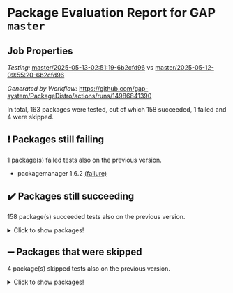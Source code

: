 # Package Evaluation Report for GAP `master`

## Job Properties

*Testing:* [master/2025-05-13-02:51:19-6b2cfd96](https://github.com/gap-system/PackageDistro/blob/data/reports/master/2025-05-13-02:51:19-6b2cfd96) vs [master/2025-05-12-09:55:20-6b2cfd96](https://github.com/gap-system/PackageDistro/blob/data/reports/master/2025-05-12-09:55:20-6b2cfd96)

*Generated by Workflow:* https://github.com/gap-system/PackageDistro/actions/runs/14986841390

In total, 163 packages were tested, out of which 158 succeeded, 1 failed and 4 were skipped.

## :exclamation: Packages still failing

1 package(s) failed tests also on the previous version.
- packagemanager 1.6.2 [(failure)](https://github.com/gap-system/PackageDistro/actions/runs/14986841390/job/42102560722)

## :heavy_check_mark: Packages still succeeding

158 package(s) succeeded tests also on the previous version.
<details><summary>Click to show packages!</summary>

- 4ti2interface 2024.11-01 [(success)](https://github.com/gap-system/PackageDistro/actions/runs/14986841390/job/42102532133)
- ace 5.7.0 [(success)](https://github.com/gap-system/PackageDistro/actions/runs/14986841390/job/42102532334)
- aclib 1.3.2 [(success)](https://github.com/gap-system/PackageDistro/actions/runs/14986841390/job/42102532517)
- agt 0.3.1 [(success)](https://github.com/gap-system/PackageDistro/actions/runs/14986841390/job/42102532691)
- alco 1.1.1 [(success)](https://github.com/gap-system/PackageDistro/actions/runs/14986841390/job/42102532867)
- alnuth 3.2.1 [(success)](https://github.com/gap-system/PackageDistro/actions/runs/14986841390/job/42102533015)
- anupq 3.3.1 [(success)](https://github.com/gap-system/PackageDistro/actions/runs/14986841390/job/42102533189)
- atlasrep 2.1.9 [(success)](https://github.com/gap-system/PackageDistro/actions/runs/14986841390/job/42102533353)
- autodoc 2025.05.09 [(success)](https://github.com/gap-system/PackageDistro/actions/runs/14986841390/job/42102533508)
- automata 1.16 [(success)](https://github.com/gap-system/PackageDistro/actions/runs/14986841390/job/42102537400)
- automgrp 1.3.3 [(success)](https://github.com/gap-system/PackageDistro/actions/runs/14986841390/job/42102537856)
- autpgrp 1.11.1 [(success)](https://github.com/gap-system/PackageDistro/actions/runs/14986841390/job/42102538123)
- cap 2025.04-04 [(success)](https://github.com/gap-system/PackageDistro/actions/runs/14986841390/job/42102539837)
- caratinterface 2.3.7 [(success)](https://github.com/gap-system/PackageDistro/actions/runs/14986841390/job/42102541047)
- cddinterface 2024.09.02 [(success)](https://github.com/gap-system/PackageDistro/actions/runs/14986841390/job/42102541575)
- circle 1.6.6 [(success)](https://github.com/gap-system/PackageDistro/actions/runs/14986841390/job/42102541795)
- classicpres 1.22 [(success)](https://github.com/gap-system/PackageDistro/actions/runs/14986841390/job/42102542008)
- cohomolo 1.6.11 [(success)](https://github.com/gap-system/PackageDistro/actions/runs/14986841390/job/42102542204)
- congruence 1.2.7 [(success)](https://github.com/gap-system/PackageDistro/actions/runs/14986841390/job/42102542370)
- corefreesub 0.6 [(success)](https://github.com/gap-system/PackageDistro/actions/runs/14986841390/job/42102542580)
- corelg 1.57 [(success)](https://github.com/gap-system/PackageDistro/actions/runs/14986841390/job/42102542782)
- crime 1.6 [(success)](https://github.com/gap-system/PackageDistro/actions/runs/14986841390/job/42102543022)
- crisp 1.4.6 [(success)](https://github.com/gap-system/PackageDistro/actions/runs/14986841390/job/42102543214)
- crypting 0.10.5 [(success)](https://github.com/gap-system/PackageDistro/actions/runs/14986841390/job/42102543411)
- cryst 4.1.27 [(success)](https://github.com/gap-system/PackageDistro/actions/runs/14986841390/job/42102543691)
- crystcat 1.1.10 [(success)](https://github.com/gap-system/PackageDistro/actions/runs/14986841390/job/42102543892)
- ctbllib 1.3.9 [(success)](https://github.com/gap-system/PackageDistro/actions/runs/14986841390/job/42102544103)
- cubefree 1.20 [(success)](https://github.com/gap-system/PackageDistro/actions/runs/14986841390/job/42102544363)
- curlinterface 2.4.0 [(success)](https://github.com/gap-system/PackageDistro/actions/runs/14986841390/job/42102544526)
- cvec 2.8.3 [(success)](https://github.com/gap-system/PackageDistro/actions/runs/14986841390/job/42102544731)
- datastructures 0.3.1 [(success)](https://github.com/gap-system/PackageDistro/actions/runs/14986841390/job/42102544915)
- deepthought 1.0.8 [(success)](https://github.com/gap-system/PackageDistro/actions/runs/14986841390/job/42102545190)
- design 1.8.2 [(success)](https://github.com/gap-system/PackageDistro/actions/runs/14986841390/job/42102545487)
- difsets 2.3.1 [(success)](https://github.com/gap-system/PackageDistro/actions/runs/14986841390/job/42102545721)
- digraphs 1.10.0 [(success)](https://github.com/gap-system/PackageDistro/actions/runs/14986841390/job/42102545930)
- edim 1.3.8 [(success)](https://github.com/gap-system/PackageDistro/actions/runs/14986841390/job/42102546171)
- example 4.4.0 [(success)](https://github.com/gap-system/PackageDistro/actions/runs/14986841390/job/42102546392)
- examplesforhomalg 2023.10-01 [(success)](https://github.com/gap-system/PackageDistro/actions/runs/14986841390/job/42102546656)
- factint 1.6.3 [(success)](https://github.com/gap-system/PackageDistro/actions/runs/14986841390/job/42102546871)
- ferret 1.0.14 [(success)](https://github.com/gap-system/PackageDistro/actions/runs/14986841390/job/42102547079)
- fga 1.5.0 [(success)](https://github.com/gap-system/PackageDistro/actions/runs/14986841390/job/42102547352)
- fining 1.5.6 [(success)](https://github.com/gap-system/PackageDistro/actions/runs/14986841390/job/42102547612)
- float 1.0.7 [(success)](https://github.com/gap-system/PackageDistro/actions/runs/14986841390/job/42102547868)
- format 1.4.4 [(success)](https://github.com/gap-system/PackageDistro/actions/runs/14986841390/job/42102548060)
- forms 1.2.13 [(success)](https://github.com/gap-system/PackageDistro/actions/runs/14986841390/job/42102548275)
- fplsa 1.2.6 [(success)](https://github.com/gap-system/PackageDistro/actions/runs/14986841390/job/42102548548)
- fr 2.4.13 [(success)](https://github.com/gap-system/PackageDistro/actions/runs/14986841390/job/42102548782)
- francy 2.0.3 [(success)](https://github.com/gap-system/PackageDistro/actions/runs/14986841390/job/42102548997)
- fwtree 1.3 [(success)](https://github.com/gap-system/PackageDistro/actions/runs/14986841390/job/42102549228)
- gapdoc 1.6.7 [(success)](https://github.com/gap-system/PackageDistro/actions/runs/14986841390/job/42102549500)
- gauss 2024.11-01 [(success)](https://github.com/gap-system/PackageDistro/actions/runs/14986841390/job/42102549698)
- gaussforhomalg 2024.08-01 [(success)](https://github.com/gap-system/PackageDistro/actions/runs/14986841390/job/42102549901)
- gbnp 1.1.0 [(success)](https://github.com/gap-system/PackageDistro/actions/runs/14986841390/job/42102550140)
- generalizedmorphismsforcap 2025.02-01 [(success)](https://github.com/gap-system/PackageDistro/actions/runs/14986841390/job/42102550414)
- genss 1.6.9 [(success)](https://github.com/gap-system/PackageDistro/actions/runs/14986841390/job/42102550699)
- gradedmodules 2024.12-01 [(success)](https://github.com/gap-system/PackageDistro/actions/runs/14986841390/job/42102550886)
- gradedringforhomalg 2024.07-01 [(success)](https://github.com/gap-system/PackageDistro/actions/runs/14986841390/job/42102551121)
- grape 4.9.2 [(success)](https://github.com/gap-system/PackageDistro/actions/runs/14986841390/job/42102551317)
- groupoids 1.76 [(success)](https://github.com/gap-system/PackageDistro/actions/runs/14986841390/job/42102551501)
- grpconst 2.6.5 [(success)](https://github.com/gap-system/PackageDistro/actions/runs/14986841390/job/42102551738)
- guarana 0.96.3 [(success)](https://github.com/gap-system/PackageDistro/actions/runs/14986841390/job/42102552032)
- guava 3.20 [(success)](https://github.com/gap-system/PackageDistro/actions/runs/14986841390/job/42102552270)
- hap 1.66 [(success)](https://github.com/gap-system/PackageDistro/actions/runs/14986841390/job/42102552507)
- hapcryst 0.1.15 [(success)](https://github.com/gap-system/PackageDistro/actions/runs/14986841390/job/42102552696)
- hecke 1.5.4 [(success)](https://github.com/gap-system/PackageDistro/actions/runs/14986841390/job/42102552885)
- help 4.0 [(success)](https://github.com/gap-system/PackageDistro/actions/runs/14986841390/job/42102553143)
- homalg 2024.01-01 [(success)](https://github.com/gap-system/PackageDistro/actions/runs/14986841390/job/42102553340)
- homalgtocas 2023.11-01 [(success)](https://github.com/gap-system/PackageDistro/actions/runs/14986841390/job/42102553557)
- ibnp 0.15 [(success)](https://github.com/gap-system/PackageDistro/actions/runs/14986841390/job/42102553754)
- idrel 2.48 [(success)](https://github.com/gap-system/PackageDistro/actions/runs/14986841390/job/42102553968)
- images 1.3.3 [(success)](https://github.com/gap-system/PackageDistro/actions/runs/14986841390/job/42102554186)
- intpic 0.4.0 [(success)](https://github.com/gap-system/PackageDistro/actions/runs/14986841390/job/42102554372)
- io 4.9.1 [(success)](https://github.com/gap-system/PackageDistro/actions/runs/14986841390/job/42102554593)
- io_forhomalg 2023.02-04 [(success)](https://github.com/gap-system/PackageDistro/actions/runs/14986841390/job/42102554778)
- irredsol 1.4.4 [(success)](https://github.com/gap-system/PackageDistro/actions/runs/14986841390/job/42102554998)
- json 2.2.2 [(success)](https://github.com/gap-system/PackageDistro/actions/runs/14986841390/job/42102555216)
- jupyterkernel 1.5.1 [(success)](https://github.com/gap-system/PackageDistro/actions/runs/14986841390/job/42102555423)
- jupyterviz 1.5.6 [(success)](https://github.com/gap-system/PackageDistro/actions/runs/14986841390/job/42102555680)
- kan 1.37 [(success)](https://github.com/gap-system/PackageDistro/actions/runs/14986841390/job/42102555813)
- kbmag 1.5.11 [(success)](https://github.com/gap-system/PackageDistro/actions/runs/14986841390/job/42102555965)
- laguna 3.9.7 [(success)](https://github.com/gap-system/PackageDistro/actions/runs/14986841390/job/42102556172)
- liealgdb 2.2.1 [(success)](https://github.com/gap-system/PackageDistro/actions/runs/14986841390/job/42102556323)
- liepring 2.9.1 [(success)](https://github.com/gap-system/PackageDistro/actions/runs/14986841390/job/42102556485)
- liering 2.4.2 [(success)](https://github.com/gap-system/PackageDistro/actions/runs/14986841390/job/42102556666)
- linearalgebraforcap 2025.05-01 [(success)](https://github.com/gap-system/PackageDistro/actions/runs/14986841390/job/42102556880)
- lins 0.9 [(success)](https://github.com/gap-system/PackageDistro/actions/runs/14986841390/job/42102557090)
- localizeringforhomalg 2023.10-01 [(success)](https://github.com/gap-system/PackageDistro/actions/runs/14986841390/job/42102557260)
- loops 3.4.4 [(success)](https://github.com/gap-system/PackageDistro/actions/runs/14986841390/job/42102557435)
- lpres 1.1.1 [(success)](https://github.com/gap-system/PackageDistro/actions/runs/14986841390/job/42102557636)
- majoranaalgebras 1.5.2 [(success)](https://github.com/gap-system/PackageDistro/actions/runs/14986841390/job/42102557849)
- mapclass 1.4.6 [(success)](https://github.com/gap-system/PackageDistro/actions/runs/14986841390/job/42102558038)
- matgrp 0.71 [(success)](https://github.com/gap-system/PackageDistro/actions/runs/14986841390/job/42102558187)
- matricesforhomalg 2024.11-02 [(success)](https://github.com/gap-system/PackageDistro/actions/runs/14986841390/job/42102558413)
- modisom 3.0.0 [(success)](https://github.com/gap-system/PackageDistro/actions/runs/14986841390/job/42102558592)
- modulepresentationsforcap 2024.09-02 [(success)](https://github.com/gap-system/PackageDistro/actions/runs/14986841390/job/42102558754)
- modules 2024.12-01 [(success)](https://github.com/gap-system/PackageDistro/actions/runs/14986841390/job/42102558917)
- monoidalcategories 2025.03-02 [(success)](https://github.com/gap-system/PackageDistro/actions/runs/14986841390/job/42102559058)
- nconvex 2024.12-01 [(success)](https://github.com/gap-system/PackageDistro/actions/runs/14986841390/job/42102559214)
- nilmat 1.4.2 [(success)](https://github.com/gap-system/PackageDistro/actions/runs/14986841390/job/42102559378)
- nock 1.5 [(success)](https://github.com/gap-system/PackageDistro/actions/runs/14986841390/job/42102559574)
- normalizinterface 1.4.0 [(success)](https://github.com/gap-system/PackageDistro/actions/runs/14986841390/job/42102559791)
- nq 2.5.11 [(success)](https://github.com/gap-system/PackageDistro/actions/runs/14986841390/job/42102559996)
- numericalsgps 1.4.0 [(success)](https://github.com/gap-system/PackageDistro/actions/runs/14986841390/job/42102560139)
- openmath 11.5.3 [(success)](https://github.com/gap-system/PackageDistro/actions/runs/14986841390/job/42102560277)
- orb 5.0.0 [(success)](https://github.com/gap-system/PackageDistro/actions/runs/14986841390/job/42102560477)
- patternclass 2.4.5 [(success)](https://github.com/gap-system/PackageDistro/actions/runs/14986841390/job/42102560898)
- permut 2.0.5 [(success)](https://github.com/gap-system/PackageDistro/actions/runs/14986841390/job/42102561054)
- polenta 1.3.11 [(success)](https://github.com/gap-system/PackageDistro/actions/runs/14986841390/job/42102561245)
- polymaking 0.8.7 [(success)](https://github.com/gap-system/PackageDistro/actions/runs/14986841390/job/42102561403)
- primgrp 3.4.4 [(success)](https://github.com/gap-system/PackageDistro/actions/runs/14986841390/job/42102561566)
- profiling 2.6.0 [(success)](https://github.com/gap-system/PackageDistro/actions/runs/14986841390/job/42102561716)
- qdistrnd 0.9.5 [(success)](https://github.com/gap-system/PackageDistro/actions/runs/14986841390/job/42102561918)
- qpa 1.35 [(success)](https://github.com/gap-system/PackageDistro/actions/runs/14986841390/job/42102562112)
- quagroup 1.8.4 [(success)](https://github.com/gap-system/PackageDistro/actions/runs/14986841390/job/42102562351)
- radiroot 2.9 [(success)](https://github.com/gap-system/PackageDistro/actions/runs/14986841390/job/42102562536)
- rcwa 4.7.1 [(success)](https://github.com/gap-system/PackageDistro/actions/runs/14986841390/job/42102562708)
- rds 1.8 [(success)](https://github.com/gap-system/PackageDistro/actions/runs/14986841390/job/42102562982)
- recog 1.4.4 [(success)](https://github.com/gap-system/PackageDistro/actions/runs/14986841390/job/42102563170)
- repndecomp 1.3.0 [(success)](https://github.com/gap-system/PackageDistro/actions/runs/14986841390/job/42102563366)
- repsn 3.1.2 [(success)](https://github.com/gap-system/PackageDistro/actions/runs/14986841390/job/42102563550)
- resclasses 4.7.3 [(success)](https://github.com/gap-system/PackageDistro/actions/runs/14986841390/job/42102563720)
- ringsforhomalg 2024.11-02 [(success)](https://github.com/gap-system/PackageDistro/actions/runs/14986841390/job/42102563885)
- sco 2023.08-01 [(success)](https://github.com/gap-system/PackageDistro/actions/runs/14986841390/job/42102564058)
- scscp 2.4.3 [(success)](https://github.com/gap-system/PackageDistro/actions/runs/14986841390/job/42102564248)
- semigroups 5.5.0 [(success)](https://github.com/gap-system/PackageDistro/actions/runs/14986841390/job/42102564421)
- sglppow 2.4 [(success)](https://github.com/gap-system/PackageDistro/actions/runs/14986841390/job/42102564568)
- sgpviz 0.999.6 [(success)](https://github.com/gap-system/PackageDistro/actions/runs/14986841390/job/42102564802)
- simpcomp 2.1.14 [(success)](https://github.com/gap-system/PackageDistro/actions/runs/14986841390/job/42102565016)
- singular 2024.06.03 [(success)](https://github.com/gap-system/PackageDistro/actions/runs/14986841390/job/42102565299)
- sl2reps 1.1 [(success)](https://github.com/gap-system/PackageDistro/actions/runs/14986841390/job/42102565578)
- sla 1.6.2 [(success)](https://github.com/gap-system/PackageDistro/actions/runs/14986841390/job/42102565817)
- smallantimagmas 0.3.0 [(success)](https://github.com/gap-system/PackageDistro/actions/runs/14986841390/job/42102566109)
- smallgrp 1.5.4 [(success)](https://github.com/gap-system/PackageDistro/actions/runs/14986841390/job/42102566428)
- smallsemi 0.7.2 [(success)](https://github.com/gap-system/PackageDistro/actions/runs/14986841390/job/42102566596)
- sonata 2.9.6 [(success)](https://github.com/gap-system/PackageDistro/actions/runs/14986841390/job/42102566913)
- sophus 1.27 [(success)](https://github.com/gap-system/PackageDistro/actions/runs/14986841390/job/42102567177)
- sotgrps 1.3 [(success)](https://github.com/gap-system/PackageDistro/actions/runs/14986841390/job/42102567418)
- spinsym 1.5.2 [(success)](https://github.com/gap-system/PackageDistro/actions/runs/14986841390/job/42102567625)
- standardff 1.0 [(success)](https://github.com/gap-system/PackageDistro/actions/runs/14986841390/job/42102567879)
- symbcompcc 1.3.2 [(success)](https://github.com/gap-system/PackageDistro/actions/runs/14986841390/job/42102568055)
- thelma 1.3 [(success)](https://github.com/gap-system/PackageDistro/actions/runs/14986841390/job/42102568229)
- tomlib 1.2.11 [(success)](https://github.com/gap-system/PackageDistro/actions/runs/14986841390/job/42102568499)
- toolsforhomalg 2025.05-01 [(success)](https://github.com/gap-system/PackageDistro/actions/runs/14986841390/job/42102569398)
- toric 1.9.6 [(success)](https://github.com/gap-system/PackageDistro/actions/runs/14986841390/job/42102569620)
- transgrp 3.6.5 [(success)](https://github.com/gap-system/PackageDistro/actions/runs/14986841390/job/42102569792)
- typeset 1.2.2 [(success)](https://github.com/gap-system/PackageDistro/actions/runs/14986841390/job/42102570090)
- ugaly 4.1.3 [(success)](https://github.com/gap-system/PackageDistro/actions/runs/14986841390/job/42102570303)
- unipot 1.6 [(success)](https://github.com/gap-system/PackageDistro/actions/runs/14986841390/job/42102570602)
- unitlib 4.2.0 [(success)](https://github.com/gap-system/PackageDistro/actions/runs/14986841390/job/42102570793)
- utils 0.89 [(success)](https://github.com/gap-system/PackageDistro/actions/runs/14986841390/job/42102571056)
- uuid 0.7 [(success)](https://github.com/gap-system/PackageDistro/actions/runs/14986841390/job/42102571248)
- walrus 0.9991 [(success)](https://github.com/gap-system/PackageDistro/actions/runs/14986841390/job/42102571441)
- wedderga 4.10.5 [(success)](https://github.com/gap-system/PackageDistro/actions/runs/14986841390/job/42102571649)
- wpe 0.8 [(success)](https://github.com/gap-system/PackageDistro/actions/runs/14986841390/job/42102571851)
- xmod 2.93 [(success)](https://github.com/gap-system/PackageDistro/actions/runs/14986841390/job/42102572116)
- xmodalg 1.32 [(success)](https://github.com/gap-system/PackageDistro/actions/runs/14986841390/job/42102572359)
- yangbaxter 0.10.6 [(success)](https://github.com/gap-system/PackageDistro/actions/runs/14986841390/job/42102572617)
- zeromqinterface 0.16 [(success)](https://github.com/gap-system/PackageDistro/actions/runs/14986841390/job/42102572883)
</details>

## :heavy_minus_sign: Packages that were skipped

4 package(s) skipped tests also on the previous version.
<details><summary>Click to show packages!</summary>

- browse 1.8.21 [(skipped)](https://github.com/gap-system/PackageDistro/actions/runs/14986841390/job/42102262312)
- itc 1.5.1 [(skipped)](https://github.com/gap-system/PackageDistro/actions/runs/14986841390/job/42102262312)
- polycyclic 2.16 [(skipped)](https://github.com/gap-system/PackageDistro/actions/runs/14986841390/job/42102262312)
- xgap 4.32 [(skipped)](https://github.com/gap-system/PackageDistro/actions/runs/14986841390/job/42102262312)
</details>

